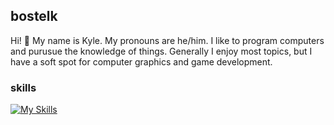 ## bostelk

Hi! 👋 My name is Kyle. My pronouns are he/him. I like to program computers and purusue the knowledge of things. Generally I enjoy most topics, but I have a soft spot for computer graphics and game development.


### skills
[![My Skills](https://skillicons.dev/icons?i=cpp,python,javascript,blender,django,godot,gradle,vim&theme=dark)](https://skillicons.dev)
